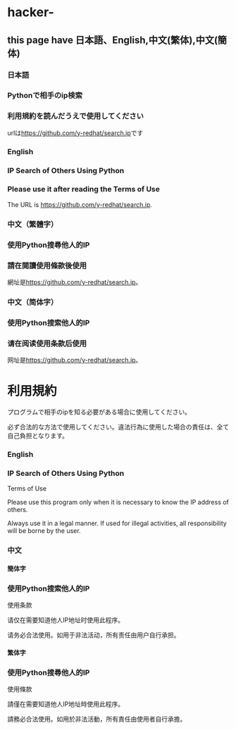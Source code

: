 # hacker-
<html>

<h2>this page have 日本語、English,中文(繁体),中文(簡体)</h2>
<h3>日本語</h3>
<h3>Pythonで相手のip検索</h3>
<h3>利用規約を読んだうえで使用してください</h3>
 <p>urlは<a href = "https://github.com/y-redhat/search.ip">https://github.com/y-redhat/search.ip</a>です</p>
 <h3>English</h3>
<h3>IP Search of Others Using Python</h3>
<h3>Please use it after reading the Terms of Use</h3>
<p>The URL is <a href="https://github.com/y-redhat/search.ip">https://github.com/y-redhat/search.ip</a>.</p>
<h3>中文（繁體字）</h3>
<h3>使用Python搜尋他人的IP</h3>
<h3>請在閱讀使用條款後使用</h3>
<p>網址是<a href="https://github.com/y-redhat/search.ip">https://github.com/y-redhat/search.ip</a>。</p>
<h3>中文（简体字）</h3>
<h3>使用Python搜索他人的IP</h3>
<h3>请在阅读使用条款后使用</h3>
<p>网址是<a href="https://github.com/y-redhat/search.ip">https://github.com/y-redhat/search.ip</a>。</p>

<h1>利用規約</h1>
<p>プログラムで相手のipを知る必要がある場合に使用してください。</p>
<p>必ず合法的な方法で使用してください。違法行為に使用した場合の責任は、全て自己負担となります。</p>
<h3>English</h3>
<h3>IP Search of Others Using Python</h3>
<p>Terms of Use</p>
<p>Please use this program only when it is necessary to know the IP address of others.</p>
<p>Always use it in a legal manner. If used for illegal activities, all responsibility will be borne by the user.</p>
<h3>中文</h3>
<h4>簡体字</h4>
<h3>使用Python搜索他人的IP</h3>
<p>使用条款</p>
<p>请仅在需要知道他人IP地址时使用此程序。</p>
<p>请务必合法使用。如用于非法活动，所有责任由用户自行承担。</p>
<h4>繁体字</h4>
<h3>使用Python搜尋他人的IP</h3>
<p>使用條款</p>
<p>請僅在需要知道他人IP地址時使用此程序。</p>
<p>請務必合法使用。如用於非法活動，所有責任由使用者自行承擔。</p>




</html>
